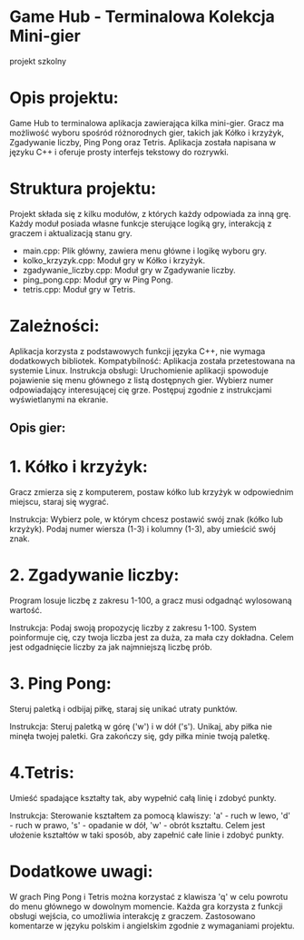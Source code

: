 # Game Hub - Terminalowa Kolekcja Mini-gier
projekt szkolny

# Opis projektu:
Game Hub to terminalowa aplikacja zawierająca kilka mini-gier. Gracz ma możliwość wyboru spośród różnorodnych gier, takich jak Kółko i krzyżyk, Zgadywanie liczby, Ping Pong oraz Tetris. Aplikacja została napisana w języku C++ i oferuje prosty interfejs tekstowy do rozrywki.

# Struktura projektu:
Projekt składa się z kilku modułów, z których każdy odpowiada za inną grę. Każdy moduł posiada własne funkcje sterujące logiką gry, interakcją z graczem i aktualizacją stanu gry.

- main.cpp: Plik główny, zawiera menu główne i logikę wyboru gry.
- kolko_krzyzyk.cpp: Moduł gry w Kółko i krzyżyk.
- zgadywanie_liczby.cpp: Moduł gry w Zgadywanie liczby.
- ping_pong.cpp: Moduł gry w Ping Pong.
- tetris.cpp: Moduł gry w Tetris.


# Zależności:
Aplikacja korzysta z podstawowych funkcji języka C++, nie wymaga dodatkowych bibliotek.
Kompatybilność: Aplikacja została przetestowana na systemie Linux.
Instrukcja obsługi:
Uruchomienie aplikacji spowoduje pojawienie się menu głównego z listą dostępnych gier.
Wybierz numer odpowiadający interesującej cię grze.
Postępuj zgodnie z instrukcjami wyświetlanymi na ekranie.

## Opis gier:

# 1. Kółko i krzyżyk:

Gracz zmierza się z komputerem, postaw kółko lub krzyżyk w odpowiednim miejscu, staraj się wygrać.

Instrukcja:
Wybierz pole, w którym chcesz postawić swój znak (kółko lub krzyżyk).
Podaj numer wiersza (1-3) i kolumny (1-3), aby umieścić swój znak.

# 2. Zgadywanie liczby:

Program losuje liczbę z zakresu 1-100, a gracz musi odgadnąć wylosowaną wartość.

Instrukcja:
Podaj swoją propozycję liczby z zakresu 1-100.
System poinformuje cię, czy twoja liczba jest za duża, za mała czy dokładna.
Celem jest odgadnięcie liczby za jak najmniejszą liczbę prób.

# 3. Ping Pong:

Steruj paletką i odbijaj piłkę, staraj się unikać utraty punktów.

Instrukcja:
Steruj paletką w górę ('w') i w dół ('s').
Unikaj, aby piłka nie minęła twojej paletki.
Gra zakończy się, gdy piłka minie twoją paletkę.

# 4.Tetris:

Umieść spadające kształty tak, aby wypełnić całą linię i zdobyć punkty.

Instrukcja:
Sterowanie kształtem za pomocą klawiszy:
'a' - ruch w lewo,
'd' - ruch w prawo,
's' - opadanie w dół,
'w' - obrót kształtu.
Celem jest ułożenie kształtów w taki sposób, aby zapełnić całe linie i zdobyć punkty.


# Dodatkowe uwagi:
W grach Ping Pong i Tetris można korzystać z klawisza 'q' w celu powrotu do menu głównego w dowolnym momencie.
Każda gra korzysta z funkcji obsługi wejścia, co umożliwia interakcję z graczem.
Zastosowano komentarze w języku polskim i angielskim zgodnie z wymaganiami projektu.

